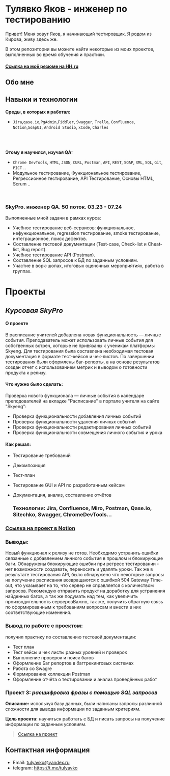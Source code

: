# Тулявко Яков - инженер по тестированию



Привет! Меня зовут Яков, я начинающий тестировщик. Я родом из Кирова, живу здесь же. <br>

В этом репозитории вы можете найти некоторые из моих проектов, выполненных во время обучения и практики.
<br>

 #### <a href='https://kirov.hh.ru/applicant/resumes/view?resume=67e65fd0ff0c874d9b0039ed1f51446d71436e'>Ссылка на моё резюме на HH.ru</a> 
## Обо мне 



## Навыки и технологии
**Среды, в которых я работал:** <br>
* ``Jira``,``qase.io``,``PgAdmin``,``Fiddler``, ``Swagger``, ``Trello``, ``Confluence``, ``Notion``,``SoapUI``, ``Android Studio``, ``xCode``, ``Charles``
<br>
<br>

**Этому я научился, изучая QA:** <br>
* ``Chrome DevTools``, ``HTML``, ``JSON``, ``CURL``, ``Postman``, ``API``, ``REST``, ``SOAP``, ``XML``, ``SQL``, ``Git``, ``PICT`` ..
* Модульное тестирование, Функциональное тестирование, Регрессионное тестирование, API Тестирование, Основы HTML, Scrum ..
<br>

### SkyPro. инженер QA. 50 поток. 03.23 - 07.24

Выполненные мной задачи в рамках курса:
* Учебное тестирование веб-сервисов: функциональное, нефункциональное, regression тестирование,
smoke тестирование, интеграционное, поиск дефектов.
* Составление тестовой документации (Test-case, Check-list и Cheat-list, Bug report).
* Учебное тестирование API (Postman).
* Составление SQL запросов к БД по заданным условиям.
* Участие в ворк-шопах, итоговых оценочных мероприятиях, работа в группах.

  
# Проекты
## ***Курсовая SkyPro***
#### О проекте

В расписание учителей добавлена новая функциональность — личные события. Преподаватель может использовать личные события для собственных встреч, которые не привязаны к ученикам платформы Skyeng. 
Для тестирования была составлена необходимая тестовая документация в формате тест-кейсов и чек-листов. По завершении тестирования были оформлены баг-репорты, а на основе результатов создан отчет 
с использованием метрик и выводом о готовности продукта к релизу.

#### Что нужно было сделать:
Проверка нового функционала — личные события в календаре преподователей на вкладке "Расписание" в портале учителя на сайте "Skyeng":
 - Проверка функциональности добавления личных событий
 - Проверка функциональности удаления личных событий
 - Проверка функциональности редактирования личных событий
 - Проверка функциональности совмещения личного события и урока

 #### Как решал:
 - Тестирование требований
 - Декомпозиция
 - Тест-план
 - Тестирование GUI и API по разработанным кейсам
 - Документация, анализ, составление отчётов

   ### Технологии: Jira, Confluence, Miro, Postman, Qase.io, Sitechko, Swagger, ChromeDevTools...
###  <a href='https://beast19.notion.site/1-2-public-36c77caf504e49958f3b0cad54c84c04?pvs=4'>Ссылка на проект в Notion</a> 
### Выводы:
Новый функционал к релизу не готов. Необходимо устранить ошибки связанные с добавлением личного события в прошлом и блокирующие баги. Обнаружены блокирующие ошибки при регресс тестировании - нет возможности создавать, переносить и удалять уроки. Так же в результате тестирования API, было обнаружено что некоторые запросы на получение расписания возвращаются с ошибкой 504 Gateway Time-out, что указывает на то, что сервер не справляется с количеством запросов. Рекомендую отправить продукт на доработку для устранения найденных багов, а так же подумать над тем, как увеличить производительность серверовВажно, так же, получить обратную связь по сформированным к требованиям вопросам и внести в них соответствующие изменения.
   
   ### Вывод по работе с проектом:

получил практику по составлению тестовой документации:

* Тест план
* Тест кейсы и чек листы разных уровней и проверок
* Выполнение проверок и поиск багов
* Оформление Баг репортов в багтрекинговых системах
* Работа со Swagre
* Формирование коллекции Postman
* Оформление отчёта о тестировании и анализ проведённых работ


### Проект 3: ***расшифровка фразы с помощью SQL запросов*** 
**Описание:** используя базу данных, были написаны запросы различной сложности для вывода информации по заданным критериям.

**Цель проекта:** научиться работать с БД и писать запросы на получение информации по заданным условиям.
  
>   [Ссылка на проект](https://magnificent-butter-c06.notion.site/SQL-b3520f489b4c41989ff85587bdbf3dad?pvs=4)

## Контактная информация
- Email: tulyavko@yandex.ru
- telegram: https://t.me/tulyavko

